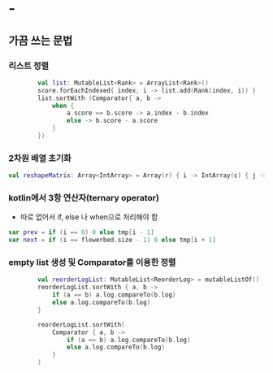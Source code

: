 # -

## 가끔 쓰는 문법

### 리스트 정렬

```kotlin
        val list: MutableList<Rank> = ArrayList<Rank>()
        score.forEachIndexed{ index, i -> list.add(Rank(index, i)) }
        list.sortWith (Comparator{ a, b ->
            when {
                a.score == b.score -> a.index - b.index
                else -> b.score - a.score
            }
        })
```

### 2차원 배열 초기화

```kotlin
val reshapeMatrix: Array<IntArray> = Array(r) { i -> IntArray(c) { j -> 0 } }
```

### kotlin에서 3항 연산자(ternary operator)

- 따로 없어서 if, else 나 when으로 처리해야 함

```kotlin
var prev = if (i == 0) 0 else tmp[i - 1]
var next = if (i == flowerbed.size - 1) 0 else tmp[i + 1]
```

### empty list 생성 및 Comparator를 이용한 정렬

```kotlin
        val reorderLogList: MutableList<ReorderLog> = mutableListOf()
        reorderLogList.sortWith { a, b ->
            if (a == b) a.log.compareTo(b.log)
            else a.log.compareTo(b.log)
        }      
```

```kotlin
        reorderLogList.sortWith(
            Comparator { a, b ->
                if (a == b) a.log.compareTo(b.log)
                else a.log.compareTo(b.log)
            }
        )
```